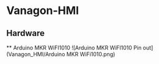 # Vanagon-HMI
## Hardware
** Arduino MKR WiFI1010
![Arduino MKR WiFI1010 Pin out](Vanagon_HMI/Arduino MKR WiFi1010.png)

